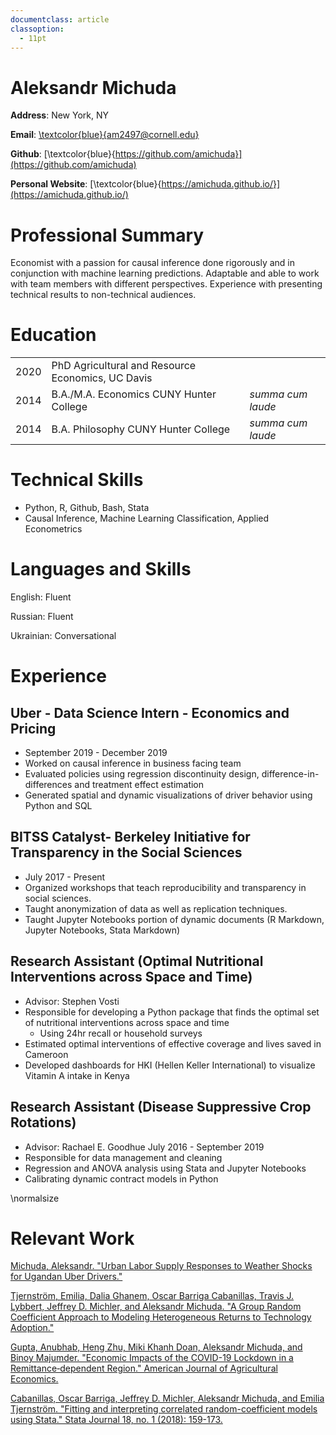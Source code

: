 ```yaml
---
documentclass: article
classoption:
  - 11pt
---
```


# Aleksandr Michuda

**Address**: New York, NY

**Email**: [\textcolor{blue}{am2497@cornell.edu}](mailto:am2497@cornell.edu)

**Github**: [\textcolor{blue}{https://github.com/amichuda}](https://github.com/amichuda)

**Personal Website**: [\textcolor{blue}{https://amichuda.github.io/}](https://amichuda.github.io/)

# Professional Summary

Economist with a passion for causal inference done rigorously and in conjunction with machine learning predictions. Adaptable and able to work with team members with different perspectives. Experience with presenting technical results to non-technical audiences.

# Education

|    |                                           |         |
|----|-------------------------------------------|---------|
|2020| PhD Agricultural and Resource Economics, UC Davis||
|2014| B.A./M.A. Economics CUNY Hunter College| *summa cum laude*|
|2014| B.A. Philosophy CUNY Hunter College    | *summa cum laude*|

# Technical Skills

- Python, R, Github, Bash, Stata
- Causal Inference, Machine Learning Classification, Applied Econometrics

# Languages and Skills

English: Fluent

Russian: Fluent

Ukrainian: Conversational

# Experience

## Uber - Data Science Intern - Economics and Pricing

- September 2019 - December 2019
- Worked on causal inference in business facing team
- Evaluated policies using regression discontinuity design, difference-in-differences and treatment effect estimation
- Generated spatial and dynamic visualizations of driver behavior using Python and SQL

## BITSS Catalyst- Berkeley Initiative for Transparency in the Social Sciences 

- July 2017 - Present
- Organized workshops that teach reproducibility and transparency in
    social sciences.
- Taught anonymization of data as well as replication techniques.
- Taught Jupyter Notebooks portion of dynamic documents (R Markdown,
    Jupyter Notebooks, Stata Markdown)

## Research Assistant (Optimal Nutritional Interventions across Space and Time)

- Advisor: Stephen Vosti
- Responsible for developing a Python package that finds the optimal set of nutritional interventions across space and time
  - Using 24hr recall or household surveys
- Estimated optimal interventions of effective coverage and lives saved in Cameroon
- Developed dashboards for HKI (Hellen Keller International) to visualize Vitamin A intake in Kenya

## Research Assistant (Disease Suppressive Crop Rotations)

- Advisor: Rachael E. Goodhue July 2016 - September 2019
- Responsible for data management and cleaning
- Regression and ANOVA analysis using Stata and Jupyter Notebooks
- Calibrating dynamic contract models in Python

\normalsize

# Relevant Work

[Michuda, Aleksandr. "Urban Labor Supply Responses to Weather Shocks for Ugandan Uber Drivers."](https://drive.google.com/file/d/1kG5cYX5SrpDZyHv1vpushXWrzd6UmrU6/view?usp=sharing)  

[Tjernström, Emilia, Dalia Ghanem, Oscar Barriga Cabanillas, Travis J. Lybbert, Jeffrey D. Michler, and Aleksandr Michuda. "A Group Random Coefficient Approach to Modeling Heterogeneous Returns to Technology Adoption."](https://emiliatjernstrom.com/files/TGBLMM2020.pdf)

[Gupta, Anubhab, Heng Zhu, Miki Khanh Doan, Aleksandr Michuda, and Binoy Majumder. "Economic Impacts of the COVID-19 Lockdown in a Remittance‐dependent Region." American Journal of Agricultural Economics.](https://onlinelibrary.wiley.com/doi/full/10.1111/ajae.12178)

[Cabanillas, Oscar Barriga, Jeffrey D. Michler, Aleksandr Michuda, and Emilia Tjernström. "Fitting and interpreting correlated random-coefficient models using Stata." Stata Journal 18, no. 1 (2018): 159-173.](https://journals.sagepub.com/doi/abs/10.1177/1536867X1801800109)



